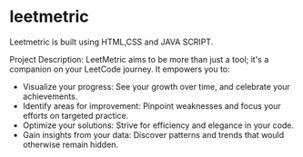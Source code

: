# leetmetric 
Leetmetric is built using HTML,CSS and JAVA SCRIPT.


  Project Description:
                    LeetMetric aims to be more than just a tool; it's a companion on your LeetCode journey. It empowers you to:
* Visualize your progress: See your growth over time, and celebrate your achievements.
* Identify areas for improvement: Pinpoint weaknesses and focus your efforts on targeted practice.
* Optimize your solutions: Strive for efficiency and elegance in your code.
* Gain insights from your data: Discover patterns and trends that would otherwise remain hidden.
